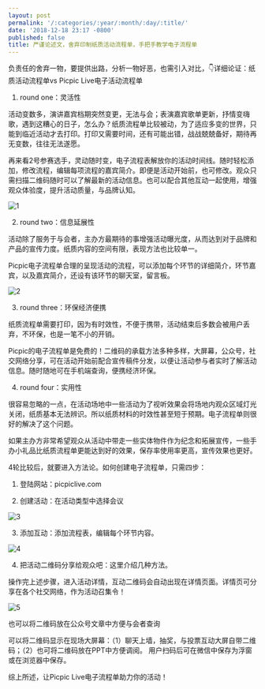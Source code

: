 ```yaml
---
layout: post
permalink: '/:categories/:year/:month/:day/:title/'
date: '2018-12-18 23:17 -0800'
published: false
title: 严谨论述文，舍弃印制纸质活动流程单，手把手教学电子流程单
---
```

负责任的舍弃一物，要提供出路，分析一物好恶，也需引入对比，👇详细论证：纸质活动流程单vs Picpic Live电子活动流程单

1. round one：灵活性

活动变数多，演讲嘉宾档期突然变更，无法与会；表演嘉宾歌单更新，抒情变嗨歌，遇到这糟心的日子，怎么办？纸质流程单比较被动，为了适应多变的世界，只能到临近活动才去打印。打印又需要时间，还有可能出错，战战兢兢备好，期待再无变数，往往无法遂愿。

再来看2号参赛选手，灵动随时变，电子流程表解放你的活动时间线。随时轻松添加，修改流程，编辑每项流程的嘉宾简介。即便是活动开始前，也可修改。观众只需扫描二维码随时可以了解最新的活动信息。也可以配合其他互动一起使用，增强观众体验度，提升活动质量，与品牌认知。

![1]({{site.baseurl}}/uploads/WechatIMG453.png)


2. round two：信息延展性

活动除了服务于与会者，主办方最期待的事增强活动曝光度，从而达到对于品牌和产品的宣传力度。纸质内容的空间有限，表现方法也比较单一。

Picpic电子流程单合理的呈现活动的流程，可以添加每个环节的详细简介，环节嘉宾，以及嘉宾简介，还设有该环节的聊天室，留言板。

![2]({{site.baseurl}}/uploads/WechatIMG452.png)


3. round three：环保经济便携

纸质流程单需要打印，因为有时效性，不便于携带，活动结束后多数会被用户丢弃，不环保，也是一笔不小的开销。

Picpic的电子流程单是免费的！二维码的承载方法多种多样，大屏幕，公众号，社交网络分享，可在活动开始前配合宣传稿件分发，以便让活动参与者实时了解活动信息。随时随地可在手机端查询，便携经济环保。

4. round four：实用性

很容易忽略的一点，在活动场地中一些活动为了视听效果会将场地内观众区域灯光关闭，纸质基本无法辨识。所以纸质材料的时效性甚至短于预期。电子流程单则很好的解决了这个问题。

如果主办方非常希望观众从活动中带走一些实体物件作为纪念和拓展宣传，一些手办小礼品比纸质流程单更能达到好的效果，保存率使用率更高，宣传效果也更好。

4轮比较后，就要进入方法论。如何创建电子流程单，只需四步：

1. 登陆网站：picpiclive.com

2. 创建活动：在活动类型中选择会议

![3]({{site.baseurl}}/uploads/screenshot-picpiclive.com-2018.12.18-19-20-57.png)



3. 添加互动：添加流程表，编辑每个环节内容。

![4]({{site.baseurl}}/uploads/screenshot-picpiclive.com-2018.12.18-19-22-52.png)



4. 把活动二维码分享给观众吧：这里介绍几种方法。

操作完上述步骤，进入活动详情，互动二维码会自动出现在详情页面。详情页可分享在各个社交网络，作为活动召集令！

![5]({{site.baseurl}}/uploads/download-14.png)


也可以将二维码放在公众号文章中方便与会者查询

可以将二维码显示在现场大屏幕：（1）聊天上墙，抽奖，与投票互动大屏自带二维码；（2）也可将二维码放在PPT中方便调阅。
用户扫码后可在微信中保存为浮窗或在浏览器中保存。

综上所述，让Picpic Live电子流程单助力你的活动！
